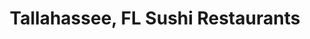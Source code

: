 ---
layout: city
title: Tallahassee, FL Sushi Restaurants
permalink: /florida/tallahassee/
stateAbbr: FL
stateName: Florida
cityName: Tallahassee
---